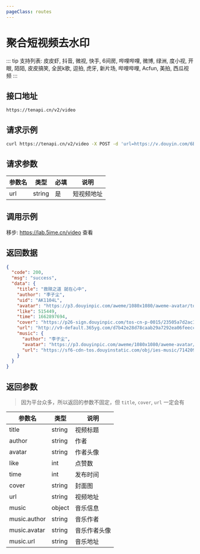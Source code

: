 ```yaml
---
pageClass: routes
---
```


# 聚合短视频去水印 <Badge text="正常" type="tip"/>

::: tip
支持列表: 皮皮虾, 抖音, 微视, 快手, 6间房, 哔哩哔哩, 微博, 绿洲, 度小视, 开眼, 陌陌, 皮皮搞笑, 全民k歌, 逗拍, 虎牙, 新片场, 哔哩哔哩, Acfun, 美拍, 西瓜视频
:::

## 接口地址

``` 
https://tenapi.cn/v2/video
```

## 请求示例

``` bash
curl https://tenapi.cn/v2/video -X POST -d 'url=https://v.douyin.com/6BEYVNs'
```

## 请求参数

| 参数名 | 类型 | 必填 | 说明 |
| --- | --- | --- | --- |
| url | string | 是 | 短视频地址 |

## 调用示例

移步: <a href="https://lab.5ime.cn/video" target="_blank" rel="noopener noreferrer">https://lab.5ime.cn/video</a> 查看

## 返回数据

``` json
{
  "code": 200,
  "msg": "success",
  "data": {
    "title": "救赎之道 就在心中",
    "author": "李子尘",
    "uid": "AK1104L",
    "avatar": "https://p3.douyinpic.com/aweme/1080x1080/aweme-avatar/tos-cn-avt-0015_257f30f8ced3c8e19fe2a14fd49918b7.jpeg?from=116350172",
    "like": 515449,
    "time": 1662897694,
    "cover": "https://p26-sign.douyinpic.com/tos-cn-p-0015/23505a7d2ac14c6ba456f7daa15ebafe_1662897698~tplv-dy-360p.jpeg?x-expires=1674136800&x-signature=Hn%2B%2FfN00FXlbiKLoKwhVHWhtnqI%3D&from=3213915784&se=false&biz_tag=feed_cover&l=20230105225228044462E26183B32076AD",
    "url": "http://v9-default.365yg.com/d7b42e28d78caab29a7292ea06feecc6/63b6f24a/video/tos/cn/tos-cn-ve-15c001-alinc2/a2ef526f2c814af29eba963ceb0f4add/?a=0&ch=26&cr=0&dr=0&lr=all&cd=0%7C0%7C0%7C0&cv=1&br=516&bt=516&cs=0&ds=6&ft=pKlrKMMa8Zmo0ZHmf64jVp~x~AWrKsdm&mime_type=video_mp4&qs=0&rc=Nmg0N2dkODtpZzU3aGU3Z0BpM2c8ZTM6ZjV2ZjMzNGkzM0A1MTReYDIyXl8xNmE1L15iYSNsL2FlcjRfcGJgLS1kLTBzcw%3D%3D&l=20230105225228044462E26183B32076AD&btag=10000",
    "music": {
      "author": "李子尘",
      "avatar": "https://p3.douyinpic.com/aweme/1080x1080/aweme-avatar/tos-cn-avt-0015_257f30f8ced3c8e19fe2a14fd49918b7.jpeg?from=116350172",
      "url": "https://sf6-cdn-tos.douyinstatic.com/obj/ies-music/7142091217013115661.mp3"
    }
  }
}
```

## 返回参数

> 因为平台众多，所以返回的参数不固定，但 `title`, `cover`, `url` 一定会有

| 参数名 | 类型 | 说明 |
| --- | --- | --- |
| title | string | 视频标题 |
| author | string | 作者 |
| avatar | string | 作者头像 |
| like | int | 点赞数 |
| time | int | 发布时间 |
| cover | string | 封面图 |
| url | string | 视频地址 |
| music | object | 音乐信息 |
| music.author | string | 音乐作者 |
| music.avatar | string | 音乐作者头像 |
| music.url | string | 音乐地址 |

<ads></ads>
